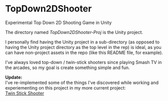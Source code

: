 # TopDown2DShooter
Experimental Top Down 2D Shooting Game in Unity

The directory named *TopDown2DShooter-Proj* is the Unity project.

I personally find having the Unity project in a sub-directory (as opposed to having the Unity project directory as the top level in the rep) is ideal, as you can have non-project assets in the repo (like this README file, for example).

I've always loved top-down / twin-stick shooters since playing Smash TV in the arcades, so my goal is create something simple and fun.

<b>Update:</b></br>
I've re-implemented some of the things I've discovered while working and experiementing on this project in my more current project:</br>
<a href="https://github.com/RSkala/TwinStickShooter01">Twin Stick Shooter</a>

